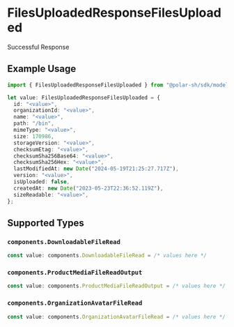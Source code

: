 # FilesUploadedResponseFilesUploaded

Successful Response

## Example Usage

```typescript
import { FilesUploadedResponseFilesUploaded } from "@polar-sh/sdk/models/operations";

let value: FilesUploadedResponseFilesUploaded = {
  id: "<value>",
  organizationId: "<value>",
  name: "<value>",
  path: "/bin",
  mimeType: "<value>",
  size: 170986,
  storageVersion: "<value>",
  checksumEtag: "<value>",
  checksumSha256Base64: "<value>",
  checksumSha256Hex: "<value>",
  lastModifiedAt: new Date("2024-05-19T21:25:27.717Z"),
  version: "<value>",
  isUploaded: false,
  createdAt: new Date("2023-05-23T22:36:52.119Z"),
  sizeReadable: "<value>",
};
```

## Supported Types

### `components.DownloadableFileRead`

```typescript
const value: components.DownloadableFileRead = /* values here */
```

### `components.ProductMediaFileReadOutput`

```typescript
const value: components.ProductMediaFileReadOutput = /* values here */
```

### `components.OrganizationAvatarFileRead`

```typescript
const value: components.OrganizationAvatarFileRead = /* values here */
```

